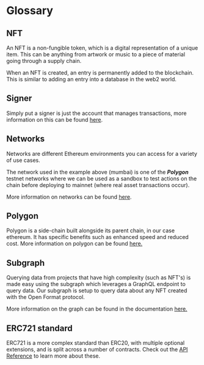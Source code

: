 # Glossary

## NFT

An NFT is a non-fungible token, which is a digital representation of a unique item. This can be anything from artwork or music to a piece of material going through a supply chain.

When an NFT is created, an entry is permanently added to the blockchain. This is similar to adding an entry into a database in the web2 world.

## Signer

Simply put a signer is just the account that manages transactions, more information on this can be found [here](https://docs.ethers.io/v5/api/signer/).

## Networks

Networks are different Ethereum environments you can access for a variety of use cases.

The network used in the example above (mumbai) is one of the _**Polygon**_ testnet networks where we can be used as a sandbox to test actions on the chain before deploying to mainnet (where real asset transactions occur).

More information on networks can be found [here](https://ethereum.org/en/developers/docs/networks/).

## Polygon

Polygon is a side-chain built alongside its parent chain, in our case ethereum. It has specific benefits such as enhanced speed and reduced cost. More information on polygon can be found [here.](https://docs.polygon.technology/)

## Subgraph

Querying data from projects that have high complexity (such as NFT's) is made easy using the subgraph which leverages a GraphQL endpoint to query data. Our subgraph is setup to query data about any NFT created with the Open Format protocol.

More information on the graph can be found in the documentation [here.](https://thegraph.com/docs/en/about/)

## ERC721 standard

ERC721 is a more complex standard than ERC20, with multiple optional extensions, and is split across a number of contracts. Check out the [API Reference](https://docs.openzeppelin.com/contracts/3.x/api/token/ERC721) to learn more about these.

